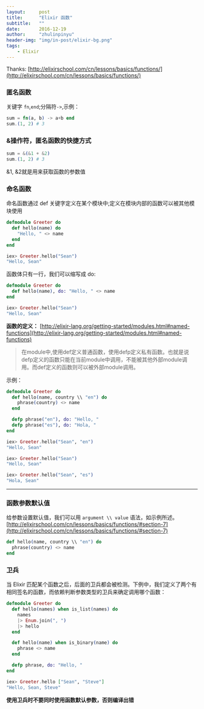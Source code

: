 ```yaml
---
layout:     post
title:      "Elixir 函数"
subtitle:   ""
date:       2016-12-19
author:     "zhulinpinyu"
header-img: "img/in-post/elixir-bg.png"
tags:
    - Elixir
---
```


Thanks: [http://elixirschool.com/cn/lessons/basics/functions/](http://elixirschool.com/cn/lessons/basics/functions/)

### 匿名函数

关键字 `fn`,`end`;分隔符`->`,示例：

```elixir
sum = fn(a, b) -> a+b end
sum.(1, 2) # 3
```

### &操作符，匿名函数的快捷方式

```elixir
sum = &(&1 + &2)
sum.(1, 2) # 3
```
&1, &2就是用来获取函数的参数值

### 命名函数
命名函数通过 def 关键字定义在某个模块中;定义在模块内部的函数可以被其他模块使用

```elixir
defmodule Greeter do
  def hello(name) do
    "Hello, " <> name
  end
end

iex> Greeter.hello("Sean")
"Hello, Sean"
```

函数体只有一行，我们可以缩写成 do:

```elixir
defmodule Greeter do
  def hello(name), do: "Hello, " <> name
end

iex> Greeter.hello("Sean")
"Hello, Sean"
```

**函数的定义：** [http://elixir-lang.org/getting-started/modules.html#named-functions](http://elixir-lang.org/getting-started/modules.html#named-functions)

> 在module中,使用def定义普通函数，使用defp定义私有函数。也就是说defp定义的函数只能在当前module中调用，不能被其他外部module调用。而def定义的函数则可以被外部module调用。

示例：

```elixir
defmodule Greeter do
  def hello(name, country \\ "en") do
    phrase(country) <> name
  end

  defp phrase("en"), do: "Hello, "
  defp phrase("es"), do: "Hola, "
end

iex> Greeter.hello("Sean", "en")
"Hello, Sean"

iex> Greeter.hello("Sean")
"Hello, Sean"

iex> Greeter.hello("Sean", "es")
"Hola, Sean"
```
---

### 函数参数默认值
给参数设置默认值，我们可以用 `argument \\ value` 语法，如示例所述。[http://elixirschool.com/cn/lessons/basics/functions/#section-7](http://elixirschool.com/cn/lessons/basics/functions/#section-7)

```elixir
def hello(name, country \\ "en") do
  phrase(country) <> name
end
```

### 卫兵
当 Elixir 匹配某个函数之后，后面的卫兵都会被检测。下例中，我们定义了两个有相同签名的函数，而依赖判断参数类型的卫兵来确定调用哪个函数：

```elixir
defmodule Greeter do
  def hello(names) when is_list(names) do
    names
    |> Enum.join(", ")
    |> hello
  end

  def hello(name) when is_binary(name) do
    phrase <> name
  end

  defp phrase, do: "Hello, "
end

iex> Greeter.hello ["Sean", "Steve"]
"Hello, Sean, Steve"
```

**使用卫兵时不要同时使用函数默认参数，否则编译出错**
